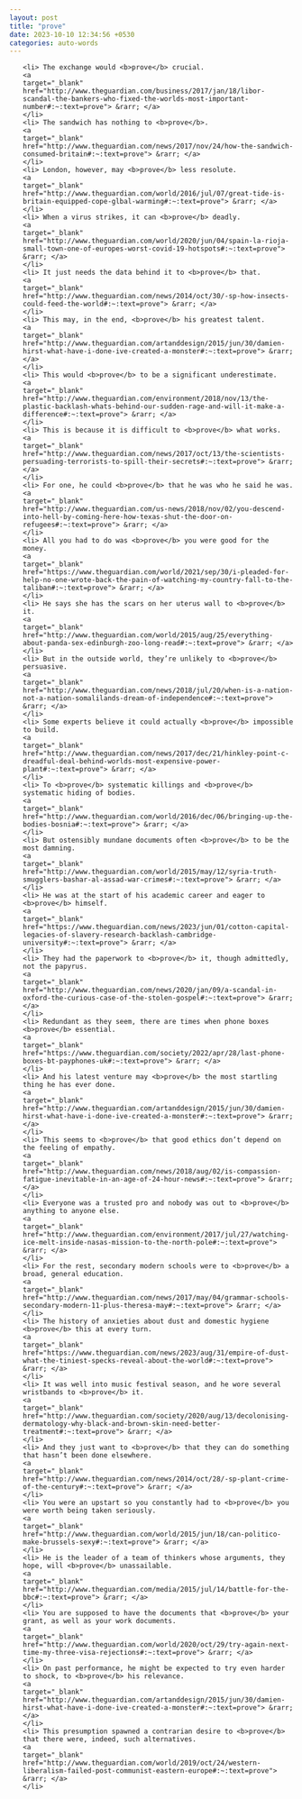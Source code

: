 ```yaml
---
layout: post
title: "prove"
date: 2023-10-10 12:34:56 +0530
categories: auto-words
---
```

<ol>

    <li> The exchange would <b>prove</b> crucial.
    <a 
    target="_blank" 
    href="http://www.theguardian.com/business/2017/jan/18/libor-scandal-the-bankers-who-fixed-the-worlds-most-important-number#:~:text=prove"> &rarr; </a>
    </li>
    <li> The sandwich has nothing to <b>prove</b>.
    <a 
    target="_blank" 
    href="http://www.theguardian.com/news/2017/nov/24/how-the-sandwich-consumed-britain#:~:text=prove"> &rarr; </a>
    </li>
    <li> London, however, may <b>prove</b> less resolute.
    <a 
    target="_blank" 
    href="http://www.theguardian.com/world/2016/jul/07/great-tide-is-britain-equipped-cope-glbal-warming#:~:text=prove"> &rarr; </a>
    </li>
    <li> When a virus strikes, it can <b>prove</b> deadly.
    <a 
    target="_blank" 
    href="http://www.theguardian.com/world/2020/jun/04/spain-la-rioja-small-town-one-of-europes-worst-covid-19-hotspots#:~:text=prove"> &rarr; </a>
    </li>
    <li> It just needs the data behind it to <b>prove</b> that.
    <a 
    target="_blank" 
    href="http://www.theguardian.com/news/2014/oct/30/-sp-how-insects-could-feed-the-world#:~:text=prove"> &rarr; </a>
    </li>
    <li> This may, in the end, <b>prove</b> his greatest talent.
    <a 
    target="_blank" 
    href="http://www.theguardian.com/artanddesign/2015/jun/30/damien-hirst-what-have-i-done-ive-created-a-monster#:~:text=prove"> &rarr; </a>
    </li>
    <li> This would <b>prove</b> to be a significant underestimate.
    <a 
    target="_blank" 
    href="http://www.theguardian.com/environment/2018/nov/13/the-plastic-backlash-whats-behind-our-sudden-rage-and-will-it-make-a-difference#:~:text=prove"> &rarr; </a>
    </li>
    <li> This is because it is difficult to <b>prove</b> what works.
    <a 
    target="_blank" 
    href="http://www.theguardian.com/news/2017/oct/13/the-scientists-persuading-terrorists-to-spill-their-secrets#:~:text=prove"> &rarr; </a>
    </li>
    <li> For one, he could <b>prove</b> that he was who he said he was.
    <a 
    target="_blank" 
    href="http://www.theguardian.com/us-news/2018/nov/02/you-descend-into-hell-by-coming-here-how-texas-shut-the-door-on-refugees#:~:text=prove"> &rarr; </a>
    </li>
    <li> All you had to do was <b>prove</b> you were good for the money.
    <a 
    target="_blank" 
    href="https://www.theguardian.com/world/2021/sep/30/i-pleaded-for-help-no-one-wrote-back-the-pain-of-watching-my-country-fall-to-the-taliban#:~:text=prove"> &rarr; </a>
    </li>
    <li> He says she has the scars on her uterus wall to <b>prove</b> it.
    <a 
    target="_blank" 
    href="http://www.theguardian.com/world/2015/aug/25/everything-about-panda-sex-edinburgh-zoo-long-read#:~:text=prove"> &rarr; </a>
    </li>
    <li> But in the outside world, they’re unlikely to <b>prove</b> persuasive.
    <a 
    target="_blank" 
    href="http://www.theguardian.com/news/2018/jul/20/when-is-a-nation-not-a-nation-somalilands-dream-of-independence#:~:text=prove"> &rarr; </a>
    </li>
    <li> Some experts believe it could actually <b>prove</b> impossible to build.
    <a 
    target="_blank" 
    href="http://www.theguardian.com/news/2017/dec/21/hinkley-point-c-dreadful-deal-behind-worlds-most-expensive-power-plant#:~:text=prove"> &rarr; </a>
    </li>
    <li> To <b>prove</b> systematic killings and <b>prove</b> systematic hiding of bodies.
    <a 
    target="_blank" 
    href="http://www.theguardian.com/world/2016/dec/06/bringing-up-the-bodies-bosnia#:~:text=prove"> &rarr; </a>
    </li>
    <li> But ostensibly mundane documents often <b>prove</b> to be the most damning.
    <a 
    target="_blank" 
    href="http://www.theguardian.com/world/2015/may/12/syria-truth-smugglers-bashar-al-assad-war-crimes#:~:text=prove"> &rarr; </a>
    </li>
    <li> He was at the start of his academic career and eager to <b>prove</b> himself.
    <a 
    target="_blank" 
    href="https://www.theguardian.com/news/2023/jun/01/cotton-capital-legacies-of-slavery-research-backlash-cambridge-university#:~:text=prove"> &rarr; </a>
    </li>
    <li> They had the paperwork to <b>prove</b> it, though admittedly, not the papyrus.
    <a 
    target="_blank" 
    href="http://www.theguardian.com/news/2020/jan/09/a-scandal-in-oxford-the-curious-case-of-the-stolen-gospel#:~:text=prove"> &rarr; </a>
    </li>
    <li> Redundant as they seem, there are times when phone boxes <b>prove</b> essential.
    <a 
    target="_blank" 
    href="https://www.theguardian.com/society/2022/apr/28/last-phone-boxes-bt-payphones-uk#:~:text=prove"> &rarr; </a>
    </li>
    <li> And his latest venture may <b>prove</b> the most startling thing he has ever done.
    <a 
    target="_blank" 
    href="http://www.theguardian.com/artanddesign/2015/jun/30/damien-hirst-what-have-i-done-ive-created-a-monster#:~:text=prove"> &rarr; </a>
    </li>
    <li> This seems to <b>prove</b> that good ethics don’t depend on the feeling of empathy.
    <a 
    target="_blank" 
    href="http://www.theguardian.com/news/2018/aug/02/is-compassion-fatigue-inevitable-in-an-age-of-24-hour-news#:~:text=prove"> &rarr; </a>
    </li>
    <li> Everyone was a trusted pro and nobody was out to <b>prove</b> anything to anyone else.
    <a 
    target="_blank" 
    href="http://www.theguardian.com/environment/2017/jul/27/watching-ice-melt-inside-nasas-mission-to-the-north-pole#:~:text=prove"> &rarr; </a>
    </li>
    <li> For the rest, secondary modern schools were to <b>prove</b> a broad, general education.
    <a 
    target="_blank" 
    href="http://www.theguardian.com/news/2017/may/04/grammar-schools-secondary-modern-11-plus-theresa-may#:~:text=prove"> &rarr; </a>
    </li>
    <li> The history of anxieties about dust and domestic hygiene <b>prove</b> this at every turn.
    <a 
    target="_blank" 
    href="https://www.theguardian.com/news/2023/aug/31/empire-of-dust-what-the-tiniest-specks-reveal-about-the-world#:~:text=prove"> &rarr; </a>
    </li>
    <li> It was well into music festival season, and he wore several wristbands to <b>prove</b> it.
    <a 
    target="_blank" 
    href="http://www.theguardian.com/society/2020/aug/13/decolonising-dermatology-why-black-and-brown-skin-need-better-treatment#:~:text=prove"> &rarr; </a>
    </li>
    <li> And they just want to <b>prove</b> that they can do something that hasn’t been done elsewhere.
    <a 
    target="_blank" 
    href="http://www.theguardian.com/news/2014/oct/28/-sp-plant-crime-of-the-century#:~:text=prove"> &rarr; </a>
    </li>
    <li> You were an upstart so you constantly had to <b>prove</b> you were worth being taken seriously.
    <a 
    target="_blank" 
    href="http://www.theguardian.com/world/2015/jun/18/can-politico-make-brussels-sexy#:~:text=prove"> &rarr; </a>
    </li>
    <li> He is the leader of a team of thinkers whose arguments, they hope, will <b>prove</b> unassailable.
    <a 
    target="_blank" 
    href="http://www.theguardian.com/media/2015/jul/14/battle-for-the-bbc#:~:text=prove"> &rarr; </a>
    </li>
    <li> You are supposed to have the documents that <b>prove</b> your grant, as well as your work documents.
    <a 
    target="_blank" 
    href="http://www.theguardian.com/world/2020/oct/29/try-again-next-time-my-three-visa-rejections#:~:text=prove"> &rarr; </a>
    </li>
    <li> On past performance, he might be expected to try even harder to shock, to <b>prove</b> his relevance.
    <a 
    target="_blank" 
    href="http://www.theguardian.com/artanddesign/2015/jun/30/damien-hirst-what-have-i-done-ive-created-a-monster#:~:text=prove"> &rarr; </a>
    </li>
    <li> This presumption spawned a contrarian desire to <b>prove</b> that there were, indeed, such alternatives.
    <a 
    target="_blank" 
    href="http://www.theguardian.com/world/2019/oct/24/western-liberalism-failed-post-communist-eastern-europe#:~:text=prove"> &rarr; </a>
    </li>